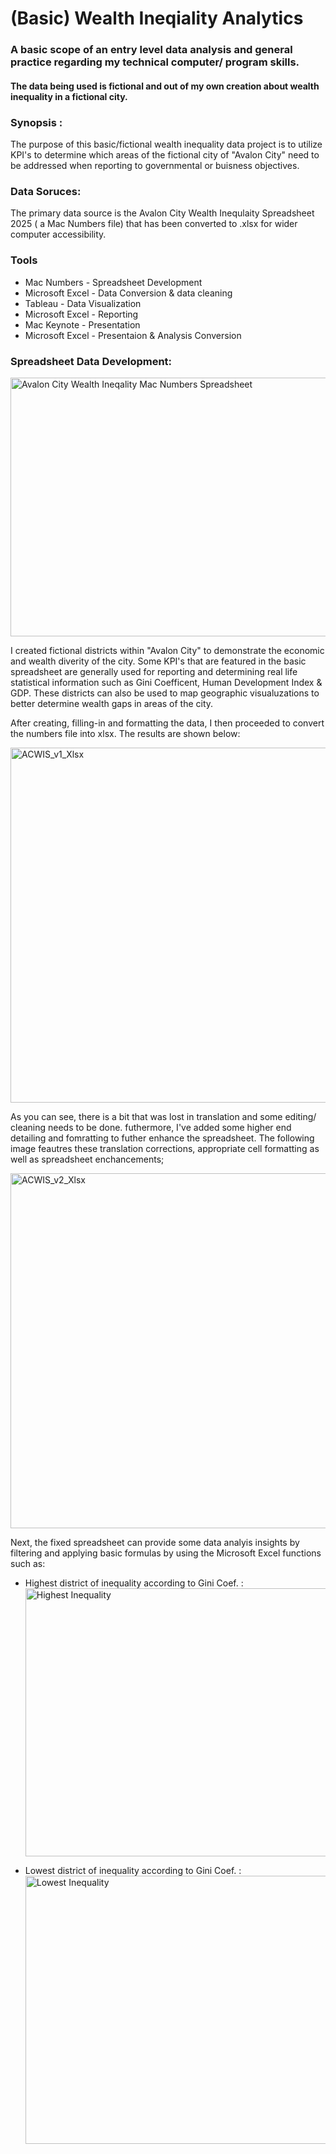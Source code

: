 # (Basic) Wealth Ineqiality Analytics
### A basic scope of an entry level data analysis and general practice regarding my technical computer/ program skills.

#### The data being used is fictional and out of my own creation about wealth inequality in a fictional city.

### Synopsis : 
The purpose of this basic/fictional wealth inequality data project is to utilize KPI's to determine which areas of the 
fictional city of "Avalon City" need to be addressed when reporting to governmental or buisness objectives. 

### Data Soruces:
The primary data source is the Avalon City Wealth Inequlaity Spreadsheet 2025 ( a Mac Numbers file) that has been 
converted to .xlsx for wider computer accessibility. 

### Tools
- Mac Numbers - Spreadsheet Development
- Microsoft Excel - Data Conversion & data cleaning
- Tableau - Data Visualization
- Microsoft Excel - Reporting
- Mac Keynote - Presentation
- Microsoft Excel - Presentaion & Analysis Conversion

### Spreadsheet Data Development:

<img width="1099" height="414" alt="Avalon City Wealth Ineqality Mac Numbers Spreadsheet" src="https://github.com/user-attachments/assets/5b6a359c-d28e-4004-b94d-6d90cf2ead1d" />

I created fictional districts within "Avalon City" to demonstrate the economic and wealth diverity of the city. Some 
KPI's that are featured in the basic spreadsheet are generally used for reporting and determining real life statistical
information such as Gini Coefficent, Human Development Index & GDP. These districts can also be used to map geographic
visualuzations to better determine wealth gaps in areas of the city.

After creating, filling-in and formatting the data, I then proceeded to convert the numbers file into xlsx. The results
are shown below:

<img width="1064" height="568" alt="ACWIS_v1_Xlsx" src="https://github.com/user-attachments/assets/c27c4179-a5e5-4a22-b838-05a3ac7d6abf" />


As you can see, there is a bit that was lost in translation and some editing/ cleaning needs to be done. futhermore, I've 
added some higher end detailing and fomratting to futher enhance the spreadsheet. The following image feautres these
translation corrections, appropriate cell formatting as well as spreadsheet enchancements;


<img width="1137" height="568" alt="ACWIS_v2_Xlsx" src="https://github.com/user-attachments/assets/2599ece6-6f25-4129-8a7b-14b15384228c" />


Next, the fixed spreadsheet can provide some data analyis insights by filtering and applying basic formulas by using
the Microsoft Excel functions such as:

- Highest district of inequality according to Gini Coef. :
  <img width="1137" height="429" alt="Highest Inequality" src="https://github.com/user-attachments/assets/4c90694e-734a-4dde-9391-25910ca3cf05" />

- Lowest district of inequality according to Gini Coef. :
  <img width="1137" height="429" alt="Lowest Inequality" src="https://github.com/user-attachments/assets/ccd259e1-72e4-4318-9deb-4e47cd64169d" />





  
